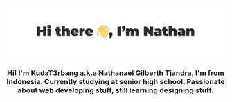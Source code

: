 ![](asset/header.png)
---

<h3 align="center">Hi! I'm KudaT3rbang a.k.a  Nathanael Gilberth Tjandra, I'm from Indonesia. Currently studying at senior high school. Passionate about web developing stuff, still learning designing stuff.</h3>
